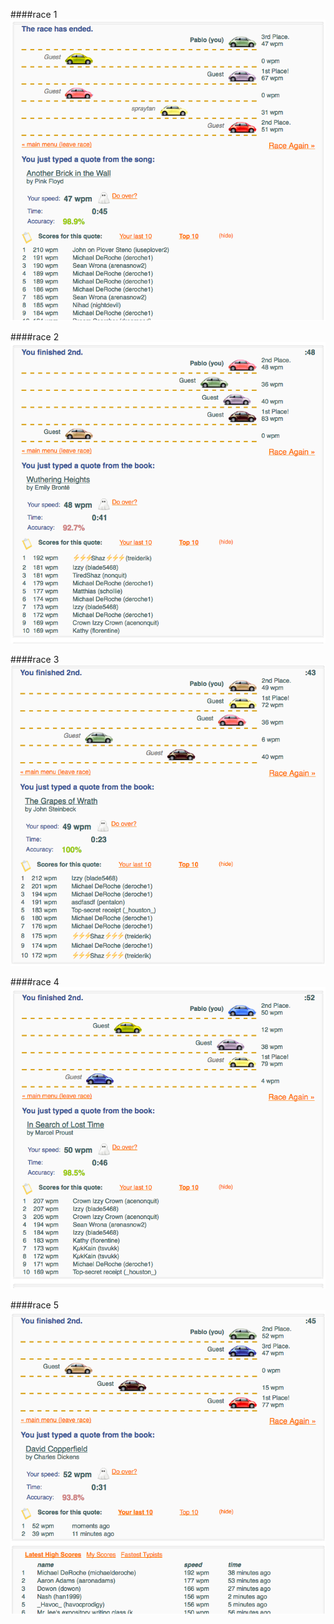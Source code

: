 ####race 1
![alt text](https://github.com/pablo-jurado/typing-speeds/blob/master/race1.png)

####race 2
![alt text](https://github.com/pablo-jurado/typing-speeds/blob/master/race2.png)

####race 3
![alt text](https://github.com/pablo-jurado/typing-speeds/blob/master/race3.png)

####race 4
![alt text](https://github.com/pablo-jurado/typing-speeds/blob/master/race4.png)

####race 5
![alt text](https://github.com/pablo-jurado/typing-speeds/blob/master/race5.png)